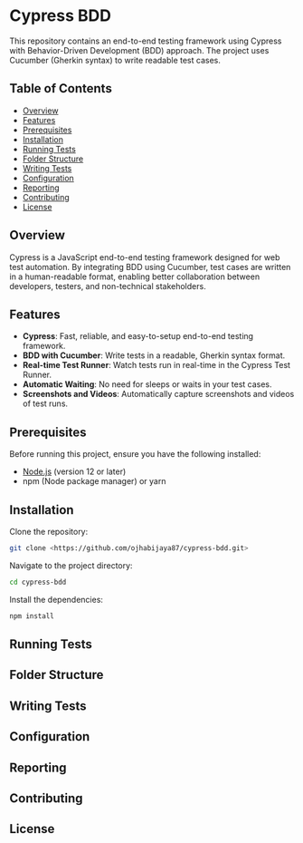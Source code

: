 # Cypress BDD

This repository contains an end-to-end testing framework using Cypress with Behavior-Driven Development (BDD) approach. The project uses Cucumber (Gherkin syntax) to write readable test cases.

## Table of Contents

-   [Overview](#overview)
-   [Features](#features)
-   [Prerequisites](#prerequisites)
-   [Installation](#installation)
-   [Running Tests](#running-tests)
-   [Folder Structure](#folder-structure)
-   [Writing Tests](#writing-tests)
-   [Configuration](#configuration)
-   [Reporting](#reporting)
-   [Contributing](#contributing)
-   [License](#license)

## Overview

Cypress is a JavaScript end-to-end testing framework designed for web test automation. By integrating BDD using Cucumber, test cases are written in a human-readable format, enabling better collaboration between developers, testers, and non-technical stakeholders.

## Features

-   **Cypress**: Fast, reliable, and easy-to-setup end-to-end testing framework.
-   **BDD with Cucumber**: Write tests in a readable, Gherkin syntax format.
-   **Real-time Test Runner**: Watch tests run in real-time in the Cypress Test Runner.
-   **Automatic Waiting**: No need for sleeps or waits in your test cases.
-   **Screenshots and Videos**: Automatically capture screenshots and videos of test runs.

## Prerequisites

Before running this project, ensure you have the following installed:

-   [Node.js](https://nodejs.org/) (version 12 or later)
-   npm (Node package manager) or yarn

## Installation

Clone the repository:

```bash
git clone <https://github.com/ojhabijaya87/cypress-bdd.git>
```

Navigate to the project directory:

```bash
cd cypress-bdd
```

Install the dependencies:

```bash
npm install
```

## Running Tests

## Folder Structure

## Writing Tests

## Configuration

## Reporting

## Contributing

## License
